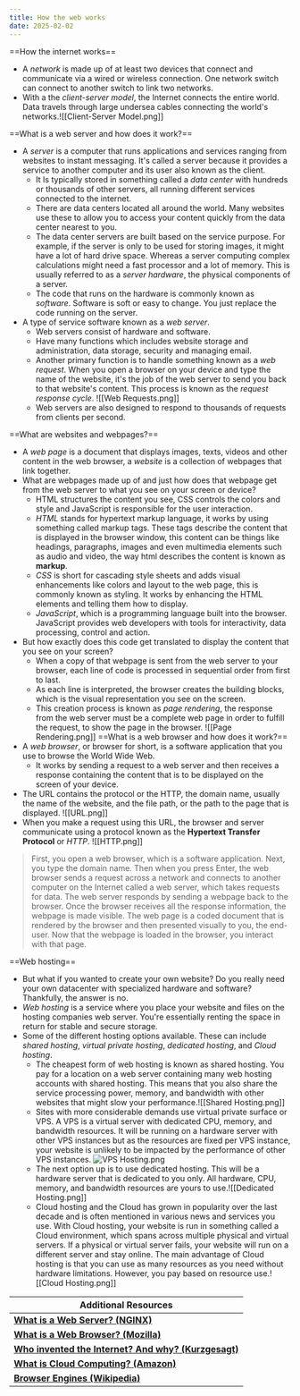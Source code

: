 ```yaml
---
title: How the web works
date: 2025-02-02
---
```

==How the internet works==
- A *network* is made up of at least two devices that connect and communicate via a wired or wireless connection. One network switch can connect to another switch to link two networks.
- With a the *client-server model*, the Internet connects the entire world. Data travels through large undersea cables connecting the world's networks.![[Client-Server Model.png]]

==What is a web server and how does it work?==
- A *server* is a computer that runs applications and services ranging from websites to instant messaging. It's called a server because it provides a service to another computer and its user also known as the client. 
	- It Is typically stored in something called a *data center* with hundreds or thousands of other servers, all running different services connected to the internet.
	- There are data centers located all around the world. Many websites use these to allow you to access your content quickly from the data center nearest to you. 
	- The data center servers are built based on the service purpose. For example, if the server is only to be used for storing images, it might have a lot of hard drive space. Whereas a server computing complex calculations might need a fast processor and a lot of memory. This is usually referred to as a *server hardware*, the physical components of a server. 
	- The code that runs on the hardware is commonly known as *software*. Software is soft or easy to change. You just replace the code running on the server.
- A type of service software known as a *web server*. 
	- Web servers consist of hardware and software.
	- Have many functions which includes website storage and administration, data storage, security and managing email. 
	- Another primary function is to handle something known as a *web request*. When you open a browser on your device and type the name of the website, it's the job of the web server to send you back to that website's content. This process is known as the *request response cycle*. ![[Web Requests.png]]
	- Web servers are also designed to respond to thousands of requests from clients per second. 

==What are websites and webpages?==
- A *web page* is a document that displays images, texts, videos and other content in the web browser, a *website* is a collection of webpages that link together.
- What are webpages made up of and just how does that webpage get from the web server to what you see on your screen or device?
	- HTML structures the content you see, CSS controls the colors and style and JavaScript is responsible for the user interaction.
	- *HTML* stands for hypertext markup language, it works by using something called markup tags. These tags describe the content that is displayed in the browser window, this content can be things like headings, paragraphs, images and even multimedia elements such as audio and video, the way html describes the content is known as **markup**.
	- *CSS* is short for cascading style sheets and adds visual enhancements like colors and layout to the web page, this is commonly known as styling. It works by enhancing the HTML elements and telling them how to display.
	- *JavaScript*, which is a programming language built into the browser. JavaScript provides web developers with tools for interactivity, data processing, control and action.
- But how exactly does this code get translated to display the content that you see on your screen?
	- When a copy of that webpage is sent from the web server to your browser, each line of code is processed in sequential order from first to last. 
	- As each line is interpreted, the browser creates the building blocks, which is the visual representation you see on the screen. 
	- This creation process is known as *page rendering*, the response from the web server must be a complete web page in order to fulfill the request, to show the page in the browser.
	![[Page Rendering.png]]
==What is a web browser and how does it work?==
- A *web browser*, or browser for short, is a software application that you use to browse the World Wide Web.
	- It works by sending a request to a web server and then receives a response containing the content that is to be displayed on the screen of your device.
- The URL contains the protocol or the HTTP, the domain name, usually the name of the website, and the file path, or the path to the page that is displayed. 
![[URL.png]]
- When you make a request using this URL, the browser and server communicate using a protocol known as the **Hypertext Transfer Protocol** or *HTTP*. 
![[HTTP.png]]
>   First, you open a web browser, which is a software application. Next, you type the domain name. Then when you press Enter, the web browser sends a request across a network and connects to another computer on the Internet called a web server, which takes requests for data. The web server responds by sending a webpage back to the browser. Once the browser receives all the response information, the webpage is made visible. The web page is a coded document that is rendered by the browser and then presented visually to you, the end-user. Now that the webpage is loaded in the browser, you interact with that page.

==Web hosting== 
- But what if you wanted to create your own website? Do you really need your own datacenter with specialized hardware and software? Thankfully, the answer is no.
- *Web hosting* is a service where you place your website and files on the hosting companies web server. You're essentially renting the space in return for stable and secure storage.
- Some of the different hosting options available. These can include *shared hosting*, *virtual private hosting*, *dedicated hosting*, and *Cloud hosting*.
	- The cheapest form of web hosting is known as shared hosting. You pay for a location on a web server containing many web hosting accounts with shared hosting. This means that you also share the service processing power, memory, and bandwidth with other websites that might slow your performance.![[Shared Hosting.png]]
	- Sites with more considerable demands use virtual private surface or VPS. A VPS is a virtual server with dedicated CPU, memory, and bandwidth resources. It will be running on a hardware server with other VPS instances but as the resources are fixed per VPS instance, your website is unlikely to be impacted by the performance of other VPS instances.
	![VPS Hosting.png](app://7be1a8bb9cb43f20091b65cd7f1c0751b7f8/Users/clairehan/Documents/Obsidian%20Vault/VPS%20Hosting.png?1738549620135)
	- The next option up is to use dedicated hosting. This will be a hardware server that is dedicated to you only. All hardware, CPU, memory, and bandwidth resources are yours to use.![[Dedicated Hosting.png]]
	- Cloud hosting and the Cloud has grown in popularity over the last decade and is often mentioned in various news and services you use. With Cloud hosting, your website is run in something called a Cloud environment, which spans across multiple physical and virtual servers. If a physical or virtual server fails, your website will run on a different server and stay online. The main advantage of Cloud hosting is that you can use as many resources as you need without hardware limitations. However, you pay based on resource use.![[Cloud Hosting.png]]

| Additional Resources                                                                                      |
| --------------------------------------------------------------------------------------------------------- |
| [**What is a Web Server? (NGINX)**](https://www.f5.com/glossary/web-server)                               |
| [**What is a Web Browser? (Mozilla)**](https://www.mozilla.org/en-US/firefox/browsers/what-is-a-browser/) |
| [**Who invented the Internet? And why? (Kurzgesagt)**](https://www.youtube.com/watch?v=21eFwbb48sE)       |
| [**What is Cloud Computing? (Amazon)**](https://www.youtube.com/watch?v=mxT233EdY5c)                      |
| [**Browser Engines (Wikipedia)**](https://en.wikipedia.org/wiki/Browser_engine)                           |
